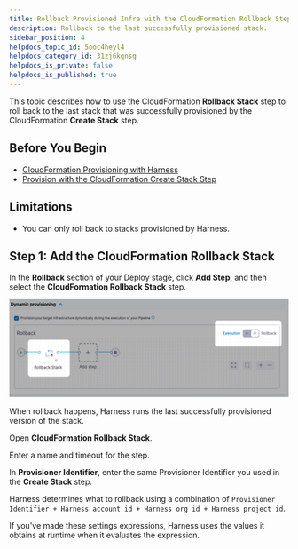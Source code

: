 ```yaml
---
title: Rollback Provisioned Infra with the CloudFormation Rollback Step
description: Rollback to the last successfully provisioned stack.
sidebar_position: 4
helpdocs_topic_id: 5ooc4heyl4
helpdocs_category_id: 31zj6kgnsg
helpdocs_is_private: false
helpdocs_is_published: true
---
```


This topic describes how to use the CloudFormation **Rollback Stack** step to roll back to the last stack that was successfully provisioned by the CloudFormation **Create Stack** step.

## Before You Begin

* [CloudFormation Provisioning with Harness](./cloud-formation-provisioning-with-harness.md)
* [Provision with the CloudFormation Create Stack Step](./provision-with-the-cloud-formation-create-stack-step.md)

## Limitations

* You can only roll back to stacks provisioned by Harness.

## Step 1: Add the CloudFormation Rollback Stack

In the **Rollback** section of your Deploy stage, click **Add Step**, and then select the **CloudFormation Rollback Stack** step.

![](../../cd-advanced/cloudformation-howto/static/rollback-provisioned-infra-with-the-cloud-formation-rollback-step-03.png)

When rollback happens, Harness runs the last successfully provisioned version of the stack.

Open **CloudFormation Rollback Stack**.

Enter a name and timeout for the step.

In **Provisioner Identifier**, enter the same Provisioner Identifier you used in the **Create Stack** step.

Harness determines what to rollback using a combination of `Provisioner Identifier + Harness account id + Harness org id + Harness project id`.

If you've made these settings expressions, Harness uses the values it obtains at runtime when it evaluates the expression.

